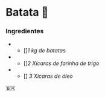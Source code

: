 # Batata :fries:

### Ingredientes

- - []_1 kg de batatas_
- - []_2 Xícaras de farinha de trigo_
- - [] _3 Xícaras de óleo_



:brazil:

